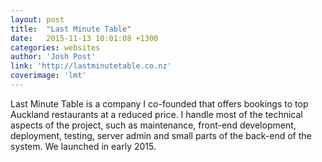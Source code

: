 ```yaml
---
layout: post
title:  "Last Minute Table"
date:   2015-11-13 10:01:08 +1300
categories: websites
author: 'Josh Post'
link: 'http://lastminutetable.co.nz'
coverimage: 'lmt'
---
```


Last Minute Table is a company I co-founded that offers bookings to top Auckland restaurants at a reduced price. I handle most of the technical aspects of the project, such as maintenance, front-end development, deployment, testing, server admin and small parts of the back-end of the system. We launched in early 2015.
